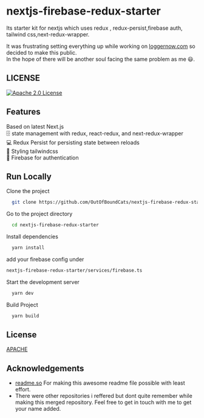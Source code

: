
# nextjs-firebase-redux-starter

Its starter kit for nextjs which uses redux , redux-persist,firebase auth, tailwind css,next-redux-wrapper.

It was frustrating setting everything up while working on [loggernow.com](https://www.loggernow.com/) so decided to make this public.\
In the hope of there will be another  soul facing the same problem as me  😃.



## LICENSE


[![Apache 2.0 License](https://img.shields.io/badge/License-APACHE%202.0-yellowgreen)](https://github.com/OutOfBoundCats/nextjs-firebase-redux-starter/blob/master/LICENSE)

  
## Features

Based on latest Next.js \
🗄 state management with redux, react-redux, and next-redux-wrapper\
💻️ Redux Persist for persisting state between reloads\
💅 Styling tailwindcss\
🎇 Firebase for authentication 



  
## Run Locally

Clone the project

```bash
  git clone https://github.com/OutOfBoundCats/nextjs-firebase-redux-starter.git
```

Go to the project directory

```bash
  cd nextjs-firebase-redux-starter
```

Install dependencies

```bash
  yarn install
```

add your firebase config under 
```bash
nextjs-firebase-redux-starter/services/firebase.ts
```

Start the development server

```bash
  yarn dev
```
Build Project

```bash
  yarn build
```


  
## License

[APACHE](https://choosealicense.com/licenses/apache/)

  
## Acknowledgements

 - [readme.so](https://readme.so/) For making this awesome readme file possible with least effort.
 - There were other repositories i reffered but dont quite remember while making this merged repository. Feel free to get in touch with me to get your name added.
  
